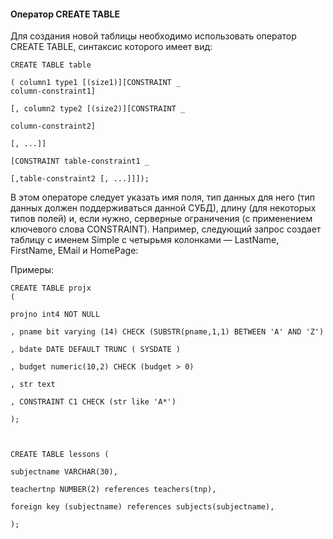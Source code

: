 #### Оператор CREATE TABLE

Для создания новой таблицы необходимо использовать оператор CREATE TABLE, синтаксис которого имеет вид:

	CREATE TABLE table
	
	( column1 type1 [(size1)][CONSTRAINT _
	column-constraint1]
	
	[, column2 type2 [(size2)][CONSTRAINT _
	
	column-constraint2]
	
	[, ...]]
	
	[CONSTRAINT table-constraint1 _
	
	[,table-constraint2 [, ...]]]);

В этом операторе следует указать имя поля, тип данных для него (тип данных должен поддерживаться данной СУБД), длину (для некоторых типов полей) и, если нужно, серверные ограничения (с применением ключевого слова CONSTRAINT). Например, следующий запрос создает таблицу с именем Simple с четырьмя колонками — LastName, FirstName, EMail и HomePage:

Примеры:

	CREATE TABLE projx
	(
	
	projno int4 NOT NULL
	
	, pname bit varying (14) CHECK (SUBSTR(pname,1,1) BETWEEN 'A' AND 'Z')
	
	, bdate DATE DEFAULT TRUNC ( SYSDATE )
	
	, budget numeric(10,2) CHECK (budget > 0)
	
	, str text
	
	, CONSTRAINT C1 CHECK (str like 'A*')
	
	);

  

	CREATE TABLE lessons (
	
	subjectname VARCHAR(30),
	
	teachertnp NUMBER(2) references teachers(tnp),
	
	foreign key (subjectname) references subjects(subjectname),
	
	);

